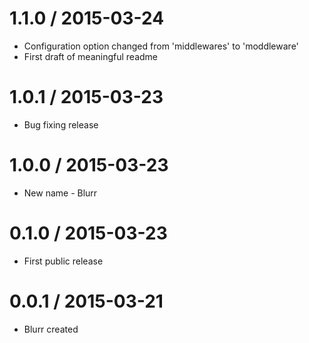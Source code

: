 1.1.0 / 2015-03-24
==================
  * Configuration option changed from 'middlewares' to 'moddleware'
  * First draft of meaningful readme

1.0.1 / 2015-03-23
==================
  * Bug fixing release

1.0.0 / 2015-03-23
==================
  * New name - Blurr

0.1.0 / 2015-03-23
==================
  * First public release

0.0.1 / 2015-03-21
==================
  * Blurr created
